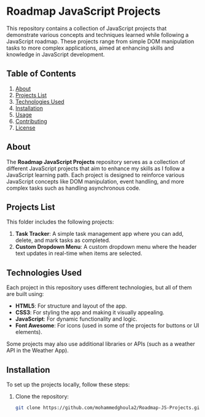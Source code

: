 # Roadmap JavaScript Projects

This repository contains a collection of JavaScript projects that demonstrate various concepts and techniques learned while following a JavaScript roadmap. These projects range from simple DOM manipulation tasks to more complex applications, aimed at enhancing skills and knowledge in JavaScript development.

## Table of Contents
1. [About](#about)
2. [Projects List](#projects-list)
3. [Technologies Used](#technologies-used)
4. [Installation](#installation)
5. [Usage](#usage)
6. [Contributing](#contributing)
7. [License](#license)

## About

The **Roadmap JavaScript Projects** repository serves as a collection of different JavaScript projects that aim to enhance my skills as I follow a JavaScript learning path. Each project is designed to reinforce various JavaScript concepts like DOM manipulation, event handling, and more complex tasks such as handling asynchronous code.

## Projects List

This folder includes the following projects:

1. **Task Tracker**: A simple task management app where you can add, delete, and mark tasks as completed.
2. **Custom Dropdown Menu**: A custom dropdown menu where the header text updates in real-time when items are selected.



## Technologies Used

Each project in this repository uses different technologies, but all of them are built using:

- **HTML5**: For structure and layout of the app.
- **CSS3**: For styling the app and making it visually appealing.
- **JavaScript**: For dynamic functionality and logic.
- **Font Awesome**: For icons (used in some of the projects for buttons or UI elements).

Some projects may also use additional libraries or APIs (such as a weather API in the Weather App).

## Installation

To set up the projects locally, follow these steps:

1. Clone the repository:

   ```bash
   git clone https://github.com/mohammedghoula2/Roadmap-JS-Projects.git
